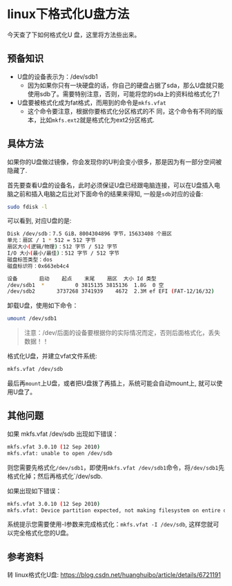 # linux下格式化U盘方法

今天查了下如何格式化U 盘，这里将方法些出来。

## 预备知识

* U盘的设备表示为：/dev/sdb1
  * 因为如果你只有一块硬盘的话，你自己的硬盘占据了sda，那么U盘就只能使用sdb了。需要特别注意，否则，可能将您的sda上的资料给格式化了!
* U盘要被格式化成为fat格式，而用到的命令是`mkfs.vfat`
  * 这个命令要注意，根据你要格式化分区格式的不 同，这个命令有不同的版本，比如`mkfs.ext2`就是格式化为ext2分区格式.

## 具体方法

如果你的U盘做过镜像，你会发现你的U判会变小很多，那是因为有一部分空间被隐藏了.

首先要查看U盘的设备名，此时必须保证U盘已经跟电脑连接，可以在U盘插入电脑之前和插入电脑之后比对下面命令的结果来得知, 一般是`sdb`对应的设备:

```sh
sudo fdisk -l
```

可以看到, 对应U盘的是:

```sh
Disk /dev/sdb：7.5 GiB，8004304896 字节，15633408 个扇区
单元：扇区 / 1 * 512 = 512 字节
扇区大小(逻辑/物理)：512 字节 / 512 字节
I/O 大小(最小/最佳)：512 字节 / 512 字节
磁盘标签类型：dos
磁盘标识符：0x663eb4c4

设备       启动    起点    末尾    扇区  大小 Id 类型
/dev/sdb1  *          0 3815135 3815136  1.8G  0 空
/dev/sdb2       3737268 3741939    4672  2.3M ef EFI (FAT-12/16/32)
```

卸载U盘，使用如下命令：

```sh
umount /dev/sdb1
```

> 注意：/dev/后面的设备要根据你的实际情况而定，否则后面格式化，丢失数据！！

格式化U盘，并建立vfat文件系统:

```sh
mkfs.vfat /dev/sdb
```

最后再`mount`上U盘，或者把U盘拨了再插上，系统可能会自动mount上, 就可以使用U盘了。

## 其他问题

如果 mkfs.vfat /dev/sdb 出现如下错误：

```sh
mkfs.vfat 3.0.10 (12 Sep 2010)
mkfs.vfat: unable to open /dev/sdb
```

则您需要先格式化`/dev/sdb1`，即使用`mkfs.vfat /dev/sdb1`命令，将`/dev/sdb1`先格式化掉；然后再格式化`/dev/sdb.

如果出现如下错误：

```sh
mkfs.vfat 3.0.10 (12 Sep 2010)
mkfs.vfat: Device partition expected, not making filesystem on entire device '/dev/sdb' (use -I to override)
```

系统提示您需要使用-I参数来完成格式化：`mkfs.vfat -I /dev/sdb`, 这样您就可以完全格式化您的U盘。

## 参考资料

转 linux格式化U盘: <https://blog.csdn.net/huanghuibo/article/details/6721191>
